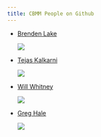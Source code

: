 ```yaml
---
title: CBMM People on Github
---
```


  - [Brenden Lake](https://github.com/brendenlake)

      ![](https://avatars1.githubusercontent.com/u/6304523?v=3&s=460)

  - [Tejas Kalkarni](https://github.com/mrkulk)

      ![](https://avatars3.githubusercontent.com/u/1375144?v=3&s=460)

  -  [Will Whitney](https://github.com/willwhitney)

      ![](https://avatars0.githubusercontent.com/u/597829?v=3&s=400)

  - [Greg Hale](https://github.com/imalsogreg)

      ![](https://avatars0.githubusercontent.com/u/993484?v=3&s=460)



<style>

h1 {
margin-bottom: 30px;
}

.content ul {
  display: flex;
  flex-direction: row;
  padding: 0px;
  justify-content: space-around;
  align-items: center;
}

.content ul li {
  list-style-type: none;
  display: flex;
  flex-direction: column-reverse;
  justify-content: space-around;
  align-items: center;
}

.content li > .figure img {
  width: 100px;
  background-color: green;
  border-radius: 1000px;
}
</style>
